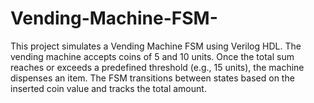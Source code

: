 # Vending-Machine-FSM-
This project simulates a Vending Machine FSM using Verilog HDL. The vending machine accepts coins of 5 and 10 units. Once the total sum reaches or exceeds a predefined threshold (e.g., 15 units), the machine dispenses an item. The FSM transitions between states based on the inserted coin value and tracks the total amount.
